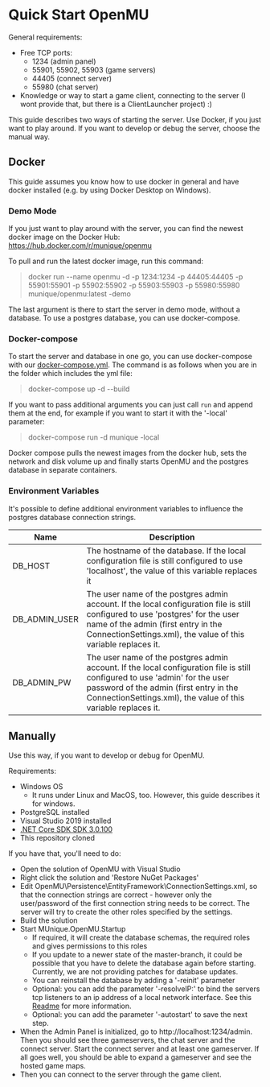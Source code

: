 # Quick Start OpenMU

General requirements:
  * Free TCP ports:
    * 1234 (admin panel)
    * 55901, 55902, 55903 (game servers)
    * 44405 (connect server)
    * 55980 (chat server)
  * Knowledge or way to start a game client, connecting to the server (I wont provide that, but there is a ClientLauncher project) :)

This guide describes two ways of starting the server. Use Docker, if you just want to play around. If you want to develop or debug the server, choose the manual way.

## Docker

This guide assumes you know how to use docker in general and have docker installed (e.g. by using Docker Desktop on Windows).

### Demo Mode
If you just want to play around with the server, you can find the newest docker image on the Docker Hub:
https://hub.docker.com/r/munique/openmu

To pull and run the latest docker image, run this command:
> docker run --name openmu -d -p 1234:1234 -p 44405:44405 -p 55901:55901 -p 55902:55902 -p 55903:55903 -p 55980:55980 munique/openmu:latest -demo

The last argument is there to start the server in demo mode, without a database. To use a postgres database, you can use docker-compose.

### Docker-compose

To start the server and database in one go, you can use docker-compose with our [docker-compose.yml](docker-compose.yml). The command is as follows when you are in the folder which includes the yml file:
> docker-compose up -d --build

If you want to pass additional arguments you can just call ```run``` and append them at the end, for example if you want to start it with the '-local' parameter:
> docker-compose run -d munique -local

Docker compose pulls the newest images from the docker hub, sets the network and disk volume up and finally starts OpenMU and the postgres database in separate containers.

### Environment Variables
It's possible to define additional environment variables to influence the postgres database connection strings.

| Name | Description         |
|------|---------------------|
| DB_HOST | The hostname of the database. If the local configuration file is still configured to use 'localhost', the value of this variable replaces it |
| DB_ADMIN_USER | The user name of the postgres admin account. If the local configuration file is still configured to use 'postgres' for the user name of the admin (first entry in the ConnectionSettings.xml), the value of this variable replaces it. |
| DB_ADMIN_PW | The user name of the postgres admin account. If the local configuration file is still configured to use 'admin' for the user password of the admin (first entry in the ConnectionSettings.xml), the value of this variable replaces it. |

## Manually

Use this way, if you want to develop or debug for OpenMU.

Requirements:
* Windows OS
  * It runs under Linux and MacOS, too. However, this guide describes it for windows.
* PostgreSQL installed
* Visual Studio 2019 installed
* [.NET Core SDK SDK 3.0.100](https://www.microsoft.com/net/download/dotnet-core/3.0)
* This repository cloned

If you have that, you'll need to do:
* Open the solution of OpenMU with Visual Studio
* Right click the solution and 'Restore NuGet Packages'
* Edit OpenMU\Persistence\EntityFramework\ConnectionSettings.xml, so that the connection strings are correct - however only the user/password of the first connection string needs to be correct. The server will try to create the other roles specified by the settings.
* Build the solution 
* Start MUnique.OpenMU.Startup
  * If required, it will create the database schemas, the required roles and gives permissions to this roles
  * If you update to a newer state of the master-branch, it could be possible that you have to delete the database again before starting. Currently, we are not providing patches for database updates.
  * You can reinstall the database by adding a '-reinit' parameter
  * Optional: you can add the parameter '-resolveIP:' to bind the servers tcp listeners to an ip address of a local network interface. See this [Readme](src/Startup/Readme.md) for more information.
  * Optional: you can add the parameter '-autostart' to save the next step.
* When the Admin Panel is initialized, go to http://localhost:1234/admin. Then you should see three gameservers,
the chat server and the connect server. Start the connect server and at least one gameserver.
If all goes well, you should be able to expand a gameserver and see the hosted game maps.
* Then you can connect to the server through the game client.
